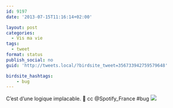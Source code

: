```yaml
---
id: 9197
date: '2013-07-15T11:16:14+02:00'

layout: post
categories:
  - Vis ma vie
tags:
  - tweet
format: status
publish_social: no
guid: 'http://tweets.local/?birdsite_tweet=356733942759579648'

birdsite_hashtags:
    - bug
---
```


C’est d’une logique implacable. 🙂 cc @Spotify\_France #bug ![](http://tweets.local/wp-content/uploads/twitter-archive/tweets_media/356733942759579648-BPNfoYHCYAAoyb7.png)